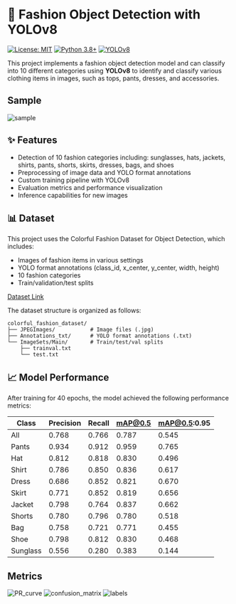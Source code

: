 # 🧵 Fashion Object Detection with YOLOv8

[![License: MIT](https://img.shields.io/badge/License-MIT-yellow.svg)](https://opensource.org/licenses/MIT)
[![Python 3.8+](https://img.shields.io/badge/python-3.8+-blue.svg)](https://www.python.org/downloads/)
[![YOLOv8](https://img.shields.io/badge/YOLO-v8-green.svg)](https://github.com/ultralytics/ultralytics)

This project implements a fashion object detection model and can classify into 10 different categories using **YOLOv8** to identify and classify various clothing items in images, such as tops, pants, dresses, and accessories.

## Sample

![sample](https://github.com/user-attachments/assets/4b6dcd69-4031-4302-8014-ded15ebabc9f)


## ✨ Features

- Detection of 10 fashion categories including: sunglasses, hats, jackets, shirts, pants, shorts, skirts, dresses, bags, and shoes
- Preprocessing of image data and YOLO format annotations
- Custom training pipeline with YOLOv8
- Evaluation metrics and performance visualization
- Inference capabilities for new images

## 📊 Dataset

This project uses the Colorful Fashion Dataset for Object Detection, which includes:

- Images of fashion items in various settings
- YOLO format annotations (class_id, x_center, y_center, width, height)
- 10 fashion categories
- Train/validation/test splits

[Dataset Link](https://www.kaggle.com/datasets/nguyngiabol/colorful-fashion-dataset-for-object-detection)

The dataset structure is organized as follows:

```
colorful_fashion_dataset/
├── JPEGImages/           # Image files (.jpg)
├── Annotations_txt/      # YOLO format annotations (.txt)
└── ImageSets/Main/       # Train/test/val splits
    ├── trainval.txt
    └── test.txt
```

## 📈 Model Performance

After training for 40 epochs, the model achieved the following performance metrics:

| Class    | Precision | Recall | mAP@0.5 | mAP@0.5:0.95 |
| -------- | --------- | ------ | ------- | ------------ |
| All      | 0.768     | 0.766  | 0.787   | 0.545        |
| Pants    | 0.934     | 0.912  | 0.959   | 0.765        |
| Hat      | 0.812     | 0.818  | 0.830   | 0.496        |
| Shirt    | 0.786     | 0.850  | 0.836   | 0.617        |
| Dress    | 0.686     | 0.852  | 0.821   | 0.670        |
| Skirt    | 0.771     | 0.852  | 0.819   | 0.656        |
| Jacket   | 0.798     | 0.764  | 0.837   | 0.662        |
| Shorts   | 0.780     | 0.796  | 0.780   | 0.518        |
| Bag      | 0.758     | 0.721  | 0.771   | 0.455        |
| Shoe     | 0.798     | 0.812  | 0.830   | 0.468        |
| Sunglass | 0.556     | 0.280  | 0.383   | 0.144        |

## Metrics

![PR_curve](https://github.com/user-attachments/assets/6f018c1b-ac44-4f1a-97df-ca5cd199bd3f)
![confusion_matrix](https://github.com/user-attachments/assets/e6a249b7-4d5d-42b5-aef4-1b4788e45eed)
![labels](https://github.com/user-attachments/assets/afdf5e4c-a7f0-4f92-8b30-996c1a87509d)
